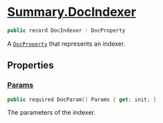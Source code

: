 # [Summary.DocIndexer](../src/Core/DocIndexer.cs#L6)
```cs
public record DocIndexer : DocProperty
```

A [`DocProperty`](./DocProperty.md) that represents an indexer.

## Properties
### [Params](../src/Core/DocIndexer.cs#L11)
```cs
public required DocParam[] Params { get; init; }
```

The parameters of the indexer.


